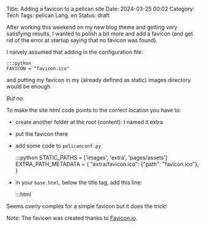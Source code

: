 Title: Adding a favicon to a pelican site
Date: 2024-03-25 00:02
Category: Tech
Tags: pelican
Lang: en
Status: draft

After working this weekend on my new blog theme and getting very satisfying results, I wanted to polish a bit more and add a favicon (and get rid of the error at startup saying that no favicon was found).

I naively assumed that adding in the configuration file: 

    :::python
    FAVICON = "favicon.ico"

and putting my favicon in my (already defined as static) images directory would be enough. 

_But no._

To make the site html code points to the correct location you have to:

* create another folder at the root (content): I named it extra
* put the favicon there
* add some code to `pelicanconf.py`

    :::python
    STATIC_PATHS = ['images', 'extra', 'pages/assets']
    EXTRA_PATH_METADATA = {
        "extra/favicon.ico": {"path": "favicon.ico"},
    }

* in your `base.html`, below the title tag, add this line:

    :::html
    <link rel="icon" type="image/x-icon" href="{{ SITEURL }}/favicon.ico">

Seems overly complex for a simple favicon but it does the trick!

Note: The favicon was created thanks to [Favicon.io](https://favicon.io/).